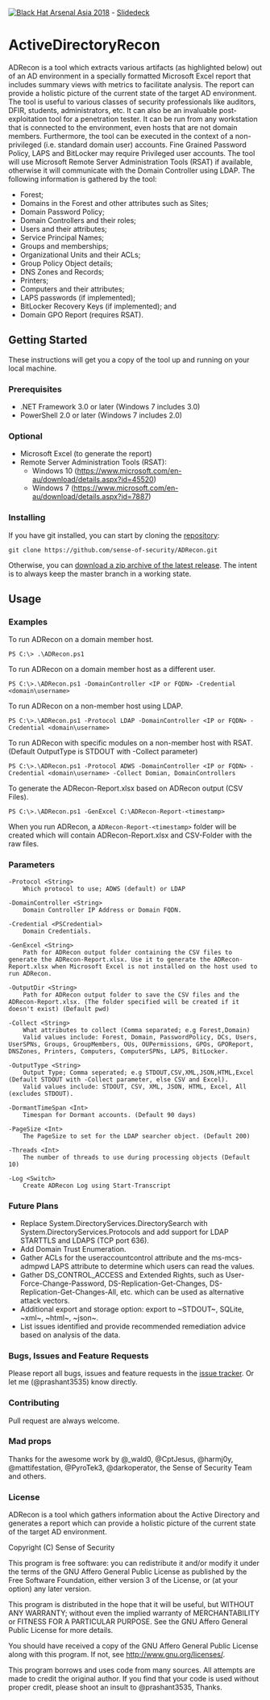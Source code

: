 [![Black Hat Arsenal Asia 2018](https://github.com/toolswatch/badges/blob/master/arsenal/asia/2018.svg)](https://www.toolswatch.org/2018/01/black-hat-arsenal-asia-2018-great-lineup/) - [Slidedeck](https://www.slideshare.net/prashant3535/adrecon-bh-asia-2018-arsenal-presentation)

# ActiveDirectoryRecon

ADRecon is a tool which extracts various artifacts (as highlighted below) out of an AD environment in a specially formatted Microsoft Excel report that includes summary views with metrics to facilitate analysis.
The report can provide a holistic picture of the current state of the target AD environment.
The tool is useful to various classes of security professionals like auditors, DFIR, students, administrators, etc. It can also be an invaluable post-exploitation tool for a penetration tester.
It can be run from any workstation that is connected to the environment, even hosts that are not domain members. Furthermore, the tool can be executed in the context of a non-privileged (i.e. standard domain user) accounts. Fine Grained Password Policy, LAPS and BitLocker may require Privileged user accounts.
The tool will use Microsoft Remote Server Administration Tools (RSAT) if available, otherwise it will communicate with the Domain Controller using LDAP.
The following information is gathered by the tool:

- Forest;
- Domains in the Forest and other attributes such as Sites;
- Domain Password Policy;
- Domain Controllers and their roles;
- Users and their attributes;
- Service Principal Names;
- Groups and memberships;
- Organizational Units and their ACLs;
- Group Policy Object details;
- DNS Zones and Records;
- Printers;
- Computers and their attributes;
- LAPS passwords (if implemented);
- BitLocker Recovery Keys (if implemented); and
- Domain GPO Report (requires RSAT).

## Getting Started

These instructions will get you a copy of the tool up and running on your local machine.

### Prerequisites

- .NET Framework 3.0 or later (Windows 7 includes 3.0)
- PowerShell 2.0 or later (Windows 7 includes 2.0)

### Optional

- Microsoft Excel (to generate the report)
- Remote Server Administration Tools (RSAT):
  - Windows 10 (https://www.microsoft.com/en-au/download/details.aspx?id=45520)
  - Windows 7 (https://www.microsoft.com/en-au/download/details.aspx?id=7887)

### Installing

If you have git installed, you can start by cloning the [repository](https://github.com/sense-of-security/ADRecon/):

```
git clone https://github.com/sense-of-security/ADRecon.git
```

Otherwise, you can [download a zip archive of the latest release](https://github.com/sense-of-security/ADRecon/archive/master.zip). The intent is to always keep the master branch in a working state.

## Usage

### Examples

To run ADRecon on a domain member host.

```
PS C:\> .\ADRecon.ps1
```

To run ADRecon on a domain member host as a different user.

```
PS C:\>.\ADRecon.ps1 -DomainController <IP or FQDN> -Credential <domain\username>
```

To run ADRecon on a non-member host using LDAP.

```
PS C:\>.\ADRecon.ps1 -Protocol LDAP -DomainController <IP or FQDN> -Credential <domain\username>
```

To run ADRecon with specific modules on a non-member host with RSAT. (Default OutputType is STDOUT with -Collect parameter)

```
PS C:\>.\ADRecon.ps1 -Protocol ADWS -DomainController <IP or FQDN> -Credential <domain\username> -Collect Domian, DomainControllers
```

To generate the ADRecon-Report.xlsx based on ADRecon output (CSV Files).

```
PS C:\>.\ADRecon.ps1 -GenExcel C:\ADRecon-Report-<timestamp>
```

When you run ADRecon, a `ADRecon-Report-<timestamp>` folder will be created which will contain ADRecon-Report.xlsx and CSV-Folder with the raw files.

### Parameters

```
-Protocol <String>
    Which protocol to use; ADWS (default) or LDAP

-DomainController <String>
    Domain Controller IP Address or Domain FQDN.

-Credential <PSCredential>
    Domain Credentials.

-GenExcel <String>
    Path for ADRecon output folder containing the CSV files to generate the ADRecon-Report.xlsx. Use it to generate the ADRecon-Report.xlsx when Microsoft Excel is not installed on the host used to run ADRecon.

-OutputDir <String>
    Path for ADRecon output folder to save the CSV files and the ADRecon-Report.xlsx. (The folder specified will be created if it doesn't exist) (Default pwd)

-Collect <String>
    What attributes to collect (Comma separated; e.g Forest,Domain)
    Valid values include: Forest, Domain, PasswordPolicy, DCs, Users, UserSPNs, Groups, GroupMembers, OUs, OUPermissions, GPOs, GPOReport, DNSZones, Printers, Computers, ComputerSPNs, LAPS, BitLocker.

-OutputType <String>
    Output Type; Comma seperated; e.g STDOUT,CSV,XML,JSON,HTML,Excel (Default STDOUT with -Collect parameter, else CSV and Excel).
    Valid values include: STDOUT, CSV, XML, JSON, HTML, Excel, All (excludes STDOUT).

-DormantTimeSpan <Int>
    Timespan for Dormant accounts. (Default 90 days)

-PageSize <Int>
    The PageSize to set for the LDAP searcher object. (Default 200)

-Threads <Int>
    The number of threads to use during processing objects (Default 10)

-Log <Switch>
    Create ADRecon Log using Start-Transcript
```

### Future Plans

- Replace System.DirectoryServices.DirectorySearch with System.DirectoryServices.Protocols and add support for LDAP STARTTLS and LDAPS (TCP port 636).
- Add Domain Trust Enumeration.
- Gather ACLs for the useraccountcontrol attribute and the ms-mcs-admpwd LAPS attribute to determine which users can read the values.
- Gather DS_CONTROL_ACCESS and Extended Rights, such as User-Force-Change-Password, DS-Replication-Get-Changes, DS-Replication-Get-Changes-All, etc. which can be used as alternative attack vectors.
- Additional export and storage option: export to ~STDOUT~, SQLite, ~xml~, ~html~, ~json~.
- List issues identified and provide recommended remediation advice based on analysis of the data.

### Bugs, Issues and Feature Requests

Please report all bugs, issues and feature requests in the [issue tracker](https://github.com/sense-of-security/ADRecon/issues). Or let me (@prashant3535) know directly.

### Contributing

Pull request are always welcome.

### Mad props

Thanks for the awesome work by @_wald0, @CptJesus, @harmj0y, @mattifestation, @PyroTek3, @darkoperator, the Sense of Security Team and others.

### License

ADRecon is a tool which gathers information about the Active Directory and generates a report which can provide a holistic picture of the current state of the target AD environment.

Copyright (C) Sense of Security

This program is free software: you can redistribute it and/or modify it under the terms of the GNU Affero General Public License as published by the Free Software Foundation, either version 3 of the License, or (at your option) any later version.

This program is distributed in the hope that it will be useful, but WITHOUT ANY WARRANTY; without even the implied warranty of MERCHANTABILITY or FITNESS FOR A PARTICULAR PURPOSE. See the GNU Affero General Public License for more details.

You should have received a copy of the GNU Affero General Public License along with this program. If not, see http://www.gnu.org/licenses/.

This program borrows and uses code from many sources. All attempts are made to credit the original author. If you find that your code is used without proper credit, please shoot an insult to @prashant3535, Thanks.
